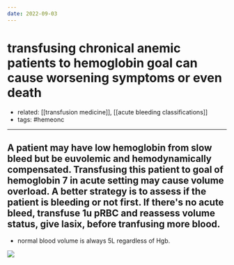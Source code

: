```yaml
---
date: 2022-09-03
---
```


# transfusing chronical anemic patients to hemoglobin goal can cause worsening symptoms or even death

- related: [[transfusion medicine]], [[acute bleeding classifications]]
- tags: #hemeonc
---

## A patient may have low hemoglobin from slow bleed but be euvolemic and hemodynamically compensated. Transfusing this patient to goal of hemoglobin 7 in acute setting may cause volume overload. A better strategy is to assess if the patient is bleeding or not first. If there's no acute bleed, transfuse 1u pRBC and reassess volume status, give lasix, before tranfusing more blood.

- normal blood volume is always 5L regardless of Hgb.

![](https://photos.thisispiggy.com/file/wikiFiles/20220903095356.png)
